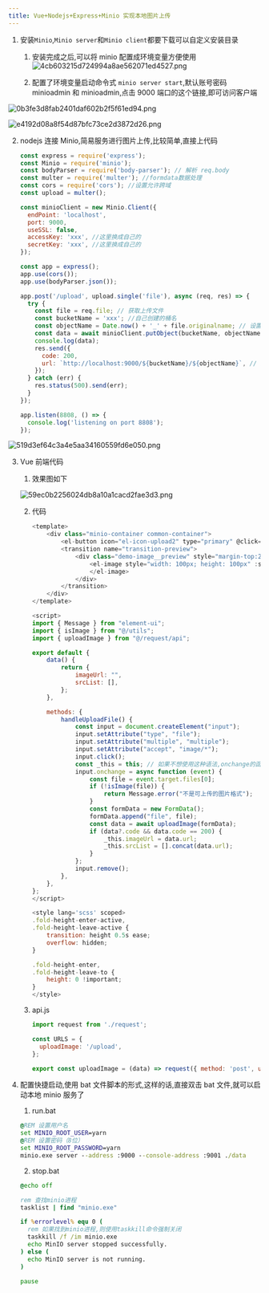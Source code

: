 ```yaml
---
title: Vue+Nodejs+Express+Minio 实现本地图片上传
---
```


1. 安装`Minio`,`Minio server`和`Minio client`都要下载可以自定义安装目录

   1. 安装完成之后,可以将 minio 配置成环境变量方便使用
      ![4cb603215d724994a8ae562071ed4527.png](https://s2.loli.net/2023/08/15/LFMeRKfrivpXg6H.png)

   2. 配置了环境变量启动命令式 `minio server start`,默认账号密码 minioadmin 和 minioadmin,点击 9000 端口的这个链接,即可访问客户端

![0b3fe3d8fab2401daf602b2f5f61ed94.png](https://s2.loli.net/2023/08/15/c2Ojxs1CD6gwXLS.png)

![e4192d08a8f54d87bfc73ce2d3872d26.png](https://s2.loli.net/2023/08/15/712wRfyTnmekurJ.png)

2. nodejs 连接 Minio,简易服务进行图片上传,比较简单,直接上代码

   ```js
   const express = require('express');
   const Minio = require('minio');
   const bodyParser = require('body-parser'); // 解析 req.body
   const multer = require('multer'); //formdata数据处理
   const cors = require('cors'); //设置允许跨域
   const upload = multer();

   const minioClient = new Minio.Client({
     endPoint: 'localhost',
     port: 9000,
     useSSL: false,
     accessKey: 'xxx', //这里换成自己的
     secretKey: 'xxx', //这里换成自己的
   });

   const app = express();
   app.use(cors());
   app.use(bodyParser.json());

   app.post('/upload', upload.single('file'), async (req, res) => {
     try {
       const file = req.file; // 获取上传文件
       const bucketName = 'xxx'; //自己创建的桶名
       const objectName = Date.now() + '_' + file.originalname; // 设置对象名称
       const data = await minioClient.putObject(bucketName, objectName, file.buffer); // 上传到MinIO
       console.log(data);
       res.send({
         code: 200,
         url: `http://localhost:9000/${bucketName}/${objectName}`, // 返回访问URL
       });
     } catch (err) {
       res.status(500).send(err);
     }
   });

   app.listen(8808, () => {
     console.log('listening on port 8808');
   });
   ```

![519d3ef64c3a4e5aa34160559fd6e050.png](https://s2.loli.net/2023/08/15/dLvkM9t4pgTFB6N.png)

3. Vue 前端代码

   1. 效果图如下

   ![59ec0b2256024db8a10a1cacd2fae3d3.png](https://s2.loli.net/2023/08/15/A1Mha7jxwyP8flZ.png)

   2. 代码

      ```js
      <template>
          <div class="minio-container common-container">
              <el-button icon="el-icon-upload2" type="primary" @click="handleUploadFile">上传</el-button>
              <transition name="transition-preview">
                  <div class="demo-image__preview" style="margin-top:20px" v-if="imageUrl">
                      <el-image style="width: 100px; height: 100px" :src="imageUrl" :preview-src-list="srcList">
                      </el-image>
                  </div>
              </transition>
          </div>
      </template>

      <script>
      import { Message } from "element-ui";
      import { isImage } from "@/utils";
      import { uploadImage } from "@/request/api";

      export default {
          data() {
              return {
                  imageUrl: "",
                  srcList: [],
              };
          },

          methods: {
              handleUploadFile() {
                  const input = document.createElement("input");
                  input.setAttribute("type", "file");
                  input.setAttribute("multiple", "multiple");
                  input.setAttribute("accept", "image/*");
                  input.click();
                  const _this = this; // 如果不想使用这种语法,onchange的函数换成箭头函数,即可解决this指向问题
                  input.onchange = async function (event) {
                      const file = event.target.files[0];
                      if (!isImage(file)) {
                          return Message.error("不是可上传的图片格式");
                      }
                      const formData = new FormData();
                      formData.append("file", file);
                      const data = await uploadImage(formData);
                      if (data?.code && data.code == 200) {
                          _this.imageUrl = data.url;
                          _this.srcList = [].concat(data.url);
                      }
                  };
                  input.remove();
              },
          },
      };
      </script>

      <style lang='scss' scoped>
      .fold-height-enter-active,
      .fold-height-leave-active {
          transition: height 0.5s ease;
          overflow: hidden;
      }

      .fold-height-enter,
      .fold-height-leave-to {
          height: 0 !important;
      }
      </style>
      ```

   3. api.js

      ```js
      import request from './request';

      const URLS = {
        uploadImage: '/upload',
      };

      export const uploadImage = (data) => request({ method: 'post', url: URLS.uploadImage, data });
      ```

4. 配置快捷启动,使用 bat 文件脚本的形式,这样的话,直接双击 bat 文件,就可以启动本地 minio 服务了

   1. run.bat

   ```bat
   @REM 设置用户名
   set MINIO_ROOT_USER=yarn
   @REM 设置密码（8位）
   set MINIO_ROOT_PASSWORD=yarn
   minio.exe server --address :9000 --console-address :9001 ./data
   ```

   2. stop.bat

   ```bat
   @echo off

   rem 查找minio进程
   tasklist | find "minio.exe"

   if %errorlevel% equ 0 (
     rem 如果找到minio进程,则使用taskkill命令强制关闭
     taskkill /f /im minio.exe
     echo MinIO server stopped successfully.
   ) else (
     echo MinIO server is not running.
   )

   pause
   ```
